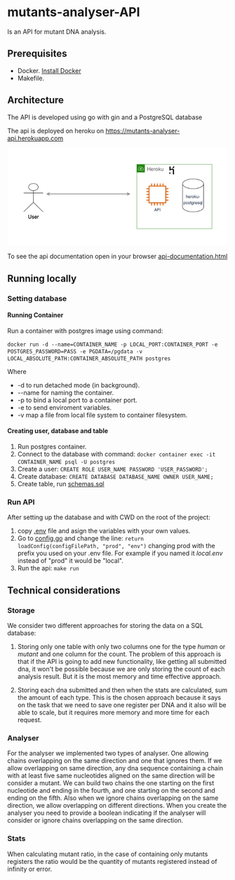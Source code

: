 # mutants-analyser-API

Is an API for mutant DNA analysis.

## Prerequisites

* Docker. [Install Docker](https://www.docker.com/get-started)
* Makefile.

## Architecture
The API is developed using go with gin and a PostgreSQL database

The api is deployed on heroku on https://mutants-analyser-api.herokuapp.com

![Architecture diagram](architecture.png "Title")

To see the api documentation open in your browser [api-documentation.html](api-documentaion.html)

## Running locally
### Setting database

#### Running Container
Run a container with postgres image using command:

    docker run -d --name=CONTAINER_NAME -p LOCAL_PORT:CONTAINER_PORT -e POSTGRES_PASSWORD=PASS -e PGDATA=/pgdata -v LOCAL_ABSOLUTE_PATH:CONTAINER_ABSOLUTE_PATH postgres
Where
* -d to run detached mode (in background).
* --name for naming the container.
* -p to bind a local port to a container port.
* -e to send enviroment variables.
* -v map a file from local file system to container filesystem.

#### Creating user, database and table
1. Run postgres container.
2. Connect to the database with command: `docker container exec -it CONTAINER_NAME psql -U postgres
`
3. Create a user: `CREATE ROLE USER_NAME PASSWORD 'USER_PASSWORD';`
4. Create database: `CREATE DATABASE DATABASE_NAME OWNER USER_NAME;`
5. Create table, run [schemas.sql](internal/platform/databases/postgres/schemas.sql)

### Run API

After setting up the database and with CWD on the root of the project:
 1. copy [.env](.env) file and asign the variables with your own values.
 2. Go to [config.go](internal/platform/config/config.go) and change the line:
    `return loadConfig(configFilePath, "prod", "env")` changing prod with the prefix you used on your .env file.
    For example if you named it *local.env* instead of "prod" it would be "local".
 3. Run the api: `make run`


## Technical considerations

### Storage

We consider two different approaches for storing the data on a SQL database:

1. Storing only one table with only two columns one for the type *human* or *mutant* and one column for the count.
    The problem of this approach is that if the API is going to add new functionality, like getting all submitted dna,
    it won't be possible because we are only storing the count of each analysis result. But it is the most 
    memory and time effective approach. 

2. Storing each dna submitted and then when the stats are calculated, sum the amount of each type.
   This is the chosen approach because it says on the task that we need to save one register per DNA and it also will be able to scale,
    but it requires more memory and more time for each request.
   

### Analyser

For the analyser we implemented two types of analyser.
One allowing chains overlapping on the same direction and one that ignores them.
If we allow overlapping on same direction, any dna sequence containing a chain with at least five same nucleotides aligned on the same direction will be consider a mutant.
We can build two chains the one starting on the first nucleotide and ending in the fourth, and one starting on the second and ending on the fifth.
Also when we ignore chains overlapping on the same direction, we allow overlapping on different directions.
When you create the analyser you need to provide a boolean indicating if the analyser will consider or ignore chains overlapping on the same direction.


### Stats

When calculating mutant ratio, in the case of containing only mutants registers the ratio would be the quantity of mutants registered instead of infinity or error.